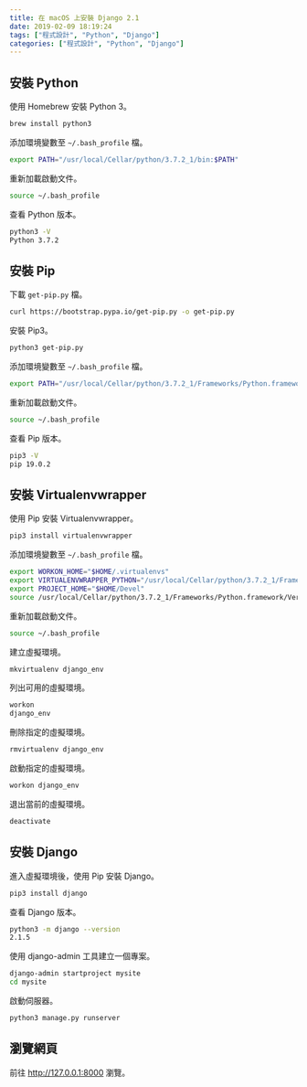 ```yaml
---
title: 在 macOS 上安裝 Django 2.1
date: 2019-02-09 18:19:24
tags: ["程式設計", "Python", "Django"]
categories: ["程式設計", "Python", "Django"]
---
```


## 安裝 Python

使用 Homebrew 安裝 Python 3。

```bash
brew install python3
```

添加環境變數至 `~/.bash_profile` 檔。

```bash
export PATH="/usr/local/Cellar/python/3.7.2_1/bin:$PATH"
```

重新加載啟動文件。

```bash
source ~/.bash_profile
```

查看 Python 版本。

```bash
python3 -V
Python 3.7.2
```

## 安裝 Pip

下載 `get-pip.py` 檔。

```bash
curl https://bootstrap.pypa.io/get-pip.py -o get-pip.py
```

安裝 Pip3。

```bash
python3 get-pip.py
```

添加環境變數至 `~/.bash_profile` 檔。

```bash
export PATH="/usr/local/Cellar/python/3.7.2_1/Frameworks/Python.framework/Versions/3.7/bin:$PATH"
```

重新加載啟動文件。

```bash
source ~/.bash_profile
```

查看 Pip 版本。

```bash
pip3 -V
pip 19.0.2
```

## 安裝 Virtualenvwrapper

使用 Pip 安裝 Virtualenvwrapper。

```bash
pip3 install virtualenvwrapper
```

添加環境變數至 `~/.bash_profile` 檔。

```bash
export WORKON_HOME="$HOME/.virtualenvs"
export VIRTUALENVWRAPPER_PYTHON="/usr/local/Cellar/python/3.7.2_1/Frameworks/Python.framework/Versions/3.7/bin/python3"
export PROJECT_HOME="$HOME/Devel"
source /usr/local/Cellar/python/3.7.2_1/Frameworks/Python.framework/Versions/3.7/bin/virtualenvwrapper.sh
```

重新加載啟動文件。

```bash
source ~/.bash_profile
```

建立虛擬環境。

```bash
mkvirtualenv django_env
```

列出可用的虛擬環境。

```bash
workon
django_env
```

刪除指定的虛擬環境。

```bash
rmvirtualenv django_env
```

啟動指定的虛擬環境。

```bash
workon django_env
```

退出當前的虛擬環境。

```bash
deactivate
```

## 安裝 Django

進入虛擬環境後，使用 Pip 安裝 Django。

```bash
pip3 install django
```

查看 Django 版本。

```bash
python3 -m django --version
2.1.5
```

使用 django-admin 工具建立一個專案。

```bash
django-admin startproject mysite
cd mysite
```

啟動伺服器。

```bash
python3 manage.py runserver
```

## 瀏覽網頁

前往 <http://127.0.0.1:8000> 瀏覽。
